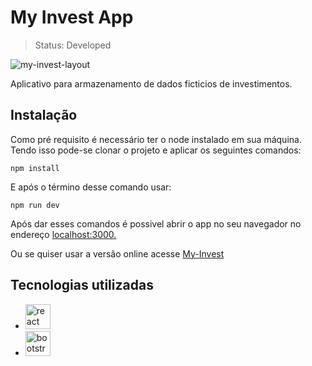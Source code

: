 # **My Invest App**

> Status: Developed

![my-invest-layout](https://user-images.githubusercontent.com/23555222/174195254-6780cf91-fe92-48d2-b448-c27ff5c685ec.jpeg)

Aplicativo para armazenamento de dados ficticios de investimentos.

## Instalação

Como pré requisito é necessário ter o node instalado em sua máquina. Tendo isso pode-se clonar o projeto e aplicar os seguintes comandos:

```
npm install
```  
E após o término desse comando usar:
```
npm run dev
```  
Após dar esses comandos é possivel abrir o app no seu navegador no endereço  [localhost:3000.](http://localhost:3000)

Ou se quiser usar a versão online acesse [My-Invest](https://my-invest-six.vercel.app/)

## Tecnologias utilizadas

* <img src="https://cdn.jsdelivr.net/gh/devicons/devicon/icons/react/react-original.svg" alt="react" width="40" height="40" style="max-width:100%;"></img>
* <img src="https://cdn.jsdelivr.net/gh/devicons/devicon/icons/bootstrap/bootstrap-plain.svg" alt="bootstrap" width="40" height="40" style="max-width:100%;"></img>


